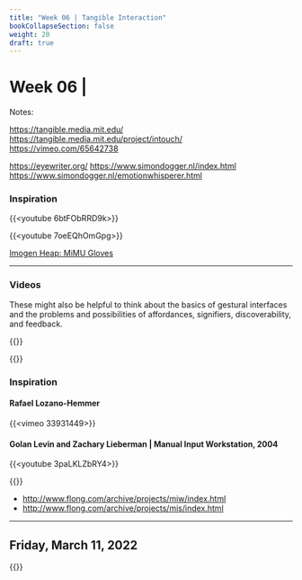 ```yaml
---
title: "Week 06 | Tangible Interaction"
bookCollapseSection: false
weight: 20
draft: true
---
```


# Week 06 | 

Notes:

https://tangible.media.mit.edu/
https://tangible.media.mit.edu/project/intouch/
https://vimeo.com/65642738




https://eyewriter.org/
https://www.simondogger.nl/index.html
https://www.simondogger.nl/emotionwhisperer.html


### Inspiration

{{<youtube 6btFObRRD9k>}}

{{<youtube 7oeEQhOmGpg>}}

[Imogen Heap: MiMU Gloves](https://mimugloves.com/)


---


### Videos

These might also be helpful to think about the basics of gestural interfaces and the problems and possibilities of affordances, signifiers, discoverability, and feedback.

{{<youtube JFirvnAVmtc>}}

{{<youtube bgEJPf5PN4w>}}


### Inspiration

#### Rafael Lozano-Hemmer 

{{<vimeo 33931449>}}

#### Golan Levin and Zachary Lieberman | Manual Input Workstation, 2004

{{<youtube 3paLKLZbRY4>}}

{{<youtube cWj59xTVUDY>}}

- http://www.flong.com/archive/projects/miw/index.html
- http://www.flong.com/archive/projects/mis/index.html


---

## Friday, March 11, 2022

{{<youtube d-yHULQ2V5c>}}

